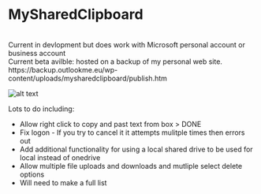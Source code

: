 # MySharedClipboard
<br />
Current in devlopment but does work with Microsoft personal account or business account
<br />
Current beta avilble: hosted on a backup of my personal web site.<br />
https://backup.outlookme.eu/wp-content/uploads/mysharedclipboard/publish.htm 
<br />

![alt text](https://outlookme.eu/wp-content/uploads/2021/01/2021-01-21_13-18-30.png)

Lots to do including: 
<br />
<ul>
<li>Allow right click to copy and past text from box > DONE </li>
<li>Fix logon - If you try to cancel it it attempts mulitple times then errors out</li>
<li>Add additional functionality for using a local shared drive to be used for local instead of onedrive</li>
<li>Allow multiple file uploads and downloads and mutliple select delete options</li>
<li>Will need to make a full list</li>
</ul>
